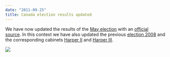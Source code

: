 ```yaml
---
date: "2011-09-25"
title: Canada election results updated
---
```


We have now updated the results of the [May election](http://dev.parlgov.org/data/can/election-parliament/2011-05-02/) with
an [official source](http://www.elections.ca/home.aspx). In this context we have also updated the previous [election 2008](http://dev.parlgov.org/data/can/election-parliament/2008-10-14/) and the corresponding cabinets [Harper II](http://dev.parlgov.org/data/can/cabinet-party/2008-10-30/?sources=true) and [Harper III](http://dev.parlgov.org/data/can/cabinet-party/2011-05-02/).

![](/images/parliament-germany.jpg)
